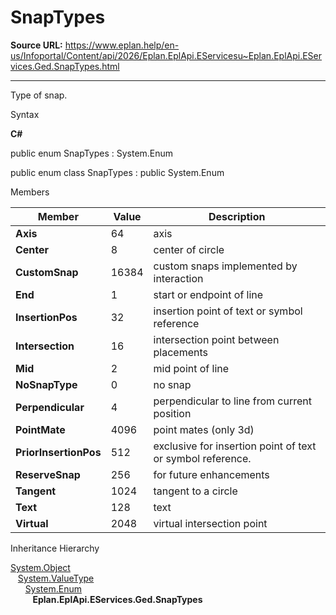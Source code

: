 # SnapTypes

**Source URL:** https://www.eplan.help/en-us/Infoportal/Content/api/2026/Eplan.EplApi.EServicesu~Eplan.EplApi.EServices.Ged.SnapTypes.html

---

Type of snap.

Syntax

**C#**



public enum SnapTypes : System.Enum

public enum class SnapTypes : public System.Enum


Members

| Member | Value | Description |
| --- | --- | --- |
| **Axis** | 64 | axis |
| **Center** | 8 | center of circle |
| **CustomSnap** | 16384 | custom snaps implemented by interaction |
| **End** | 1 | start or endpoint of line |
| **InsertionPos** | 32 | insertion point of text or symbol reference |
| **Intersection** | 16 | intersection point between placements |
| **Mid** | 2 | mid point of line |
| **NoSnapType** | 0 | no snap |
| **Perpendicular** | 4 | perpendicular to line from current position |
| **PointMate** | 4096 | point mates (only 3d) |
| **PriorInsertionPos** | 512 | exclusive for insertion point of text or symbol reference. |
| **ReserveSnap** | 256 | for future enhancements |
| **Tangent** | 1024 | tangent to a circle |
| **Text** | 128 | text |
| **Virtual** | 2048 | virtual intersection point |

Inheritance Hierarchy

[System.Object](#)  
   [System.ValueType](#)  
      [System.Enum](#)  
         **Eplan.EplApi.EServices.Ged.SnapTypes**

